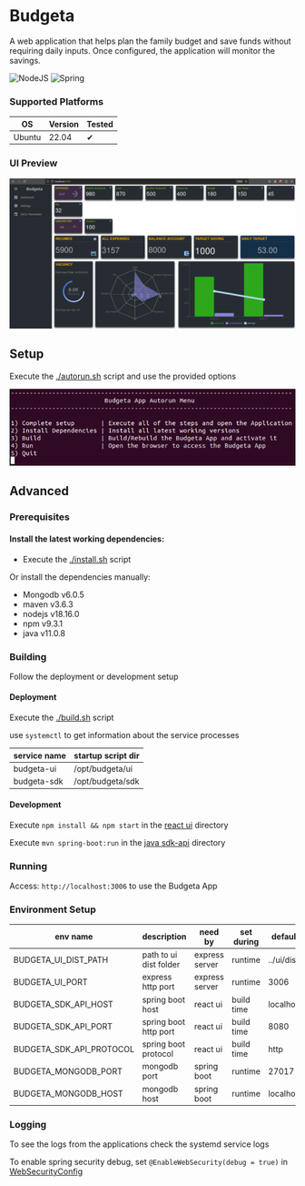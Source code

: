 # Budgeta
A web application that helps plan the family budget and save funds without requiring daily inputs. 
Once configured, the application will monitor the savings.

![NodeJS](https://github.com/stlevkov/budgeta/actions/workflows/node.js.yml/badge.svg)  ![Spring](https://github.com/stlevkov/budgeta/actions/workflows/maven.yml/badge.svg)

### Supported Platforms

| OS     | Version | Tested |
| ------ | ------- | ------ |
| Ubuntu | 22.04   |    ✔   |

### UI Preview
![demo image not available](resources/budgeta_demo_preview_unreleased.png?raw=true)

## Setup
Execute the [./autorun.sh](./setup/autorun.sh) script and use the provided options

![autorun image not available](resources/autorun.png?raw=true)

## Advanced
### Prerequisites
#### Install the latest working dependencies:

- Execute the [./install.sh](./setup/install.sh) script

Or install the dependencies manually:
- Mongodb v6.0.5
- maven v3.6.3
- nodejs v18.16.0
- npm v9.3.1
- java v11.0.8

### Building

Follow the deployment or development setup

#### Deployment
Execute the [./build.sh](./setup/build.sh) script

use `systemctl` to get information about the service processes

| service name | startup script dir |
| ------------ |--------------------|
| budgeta-ui   | /opt/budgeta/ui    |
| budgeta-sdk  | /opt/budgeta/sdk   |

#### Development
Execute `npm install && npm start` in the [react ui](./ui/README.md) directory

Execute  `mvn spring-boot:run` in the [java sdk-api](./sdk-api/README.md) directory

### Running
Access:
``` http://localhost:3006 ``` to use the Budgeta App

### Environment Setup

| env name                 | description            | need by        | set during | default    |
|--------------------------|------------------------|----------------|------------|------------|
| BUDGETA_UI_DIST_PATH     | path to ui dist folder | express server | runtime    | ../ui/dist |
| BUDGETA_UI_PORT          | express http port      | express server | runtime    | 3006       |
| BUDGETA_SDK_API_HOST     | spring boot host       | react ui       | build time | localhost  |
| BUDGETA_SDK_API_PORT     | spring boot http port  | react ui       | build time | 8080       |
| BUDGETA_SDK_API_PROTOCOL | spring boot protocol   | react ui       | build time | http       |
| BUDGETA_MONGODB_PORT     | mongodb port           | spring boot    | runtime    | 27017      |
| BUDGETA_MONGODB_HOST     | mongodb host           | spring boot    | runtime    | localhost  |

### Logging

To see the logs from the applications check the systemd service logs

To enable spring security debug, set `@EnableWebSecurity(debug = true)` in [WebSecurityConfig](./sdk-api/src/main/java/com/budgeta/sdk/api/config/WebSecurityConfig.java)
